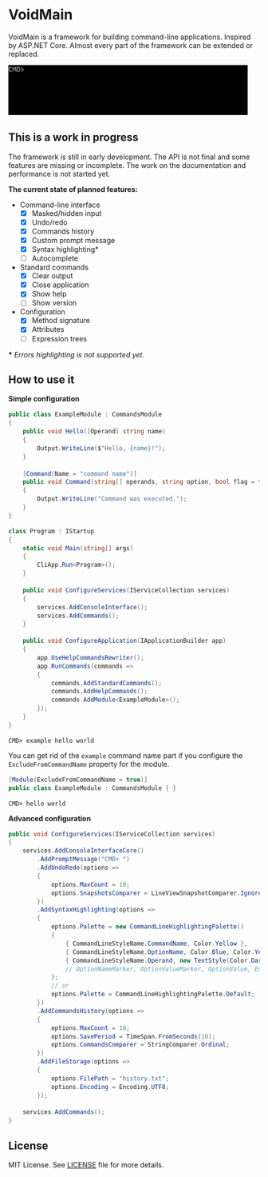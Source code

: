 # VoidMain
VoidMain is a framework for building command-line applications. Inspired by ASP.NET Core.
Almost every part of the framework can be extended or replaced.

![demo](demo.gif)

## This is a work in progress

The framework is still in early development. The API is not final and some features are missing or incomplete. The work on the documentation and performance is not started yet.

**The current state of planned features:**
- Command-line interface
  - [x] Masked/hidden input
  - [x] Undo/redo
  - [x] Commands history
  - [x] Custom prompt message
  - [x] Syntax highlighting*
  - [ ] Autocomplete
- Standard commands
  - [x] Clear output
  - [x] Close application
  - [x] Show help
  - [ ] Show version
- Configuration
  - [x] Method signature
  - [x] Attributes
  - [ ] Expression trees

**\*** *Errors highlighting is not supported yet.*

## How to use it 

**Simple configuration**

```csharp
public class ExampleModule : CommandsModule
{
    public void Hello([Operand] string name)
    {
        Output.WriteLine($"Hello, {name}!");
    }

    [Command(Name = "command name")]
    public void Command(string[] operands, string option, bool flag = false)
    {
        Output.WriteLine("Command was executed.");
    }
}
```

```csharp
class Program : IStartup
{
    static void Main(string[] args)
    {
        CliApp.Run<Program>();
    }

    public void ConfigureServices(IServiceCollection services)
    {
        services.AddConsoleInterface();
        services.AddCommands();
    }

    public void ConfigureApplication(IApplicationBuilder app)
    {
        app.UseHelpCommandsRewriter();
        app.RunCommands(commands =>
        {
            commands.AddStandardCommands();
            commands.AddHelpCommands();
            commands.AddModule<ExampleModule>();
        });
    }
}
```

```
CMD> example hello world
```

You can get rid of the `example` command name part if you configure the `ExcludeFromCommandName` property for the module.
```csharp
[Module(ExcludeFromCommandName = true)]
public class ExampleModule : CommandsModule { }
```
```
CMD> hello world
```

**Advanced configuration**
```csharp
public void ConfigureServices(IServiceCollection services)
{
    services.AddConsoleInterfaceCore()
        .AddPromptMessage("CMD> ")
        .AddUndoRedo(options =>
        {
            options.MaxCount = 10;
            options.SnapshotsComparer = LineViewSnapshotComparer.IgnoreCursor;
        })
        .AddSyntaxHighlighting(options =>
        {
            options.Palette = new CommandLineHighlightingPalette()
            {
                { CommandLineStyleName.CommandName, Color.Yellow },
                { CommandLineStyleName.OptionName, Color.Blue, Color.Yellow },
                { CommandLineStyleName.Operand, new TextStyle(Color.DarkCyan) }
                // OptionNameMarker, OptionValueMarker, OptionValue, EndOfOptions
            };
            // or
            options.Palette = CommandLineHighlightingPalette.Default;
        })
        .AddCommandsHistory(options =>
        {
            options.MaxCount = 10;
            options.SavePeriod = TimeSpan.FromSeconds(10);
            options.CommandsComparer = StringComparer.Ordinal;
        })
        .AddFileStorage(options =>
        {
            options.FilePath = "history.txt";
            options.Encoding = Encoding.UTF8;
        });

    services.AddCommands();
}
```

## License
MIT License. See [LICENSE](LICENSE) file for more details.